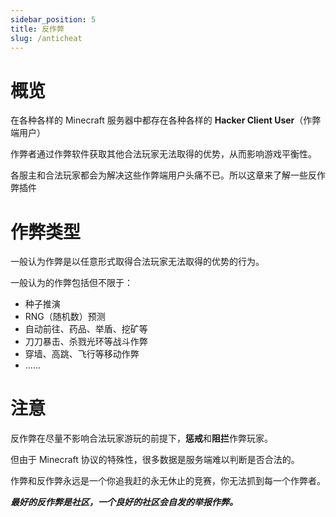 ```yaml
---
sidebar_position: 5
title: 反作弊
slug: /anticheat
---
```


# 概览

在各种各样的 Minecraft 服务器中都存在各种各样的 **Hacker Client User**（作弊端用户）

作弊者通过作弊软件获取其他合法玩家无法取得的优势，从而影响游戏平衡性。

各服主和合法玩家都会为解决这些作弊端用户头痛不已。所以这章来了解一些反作弊插件


# 作弊类型

一般认为作弊是以任意形式取得合法玩家无法取得的优势的行为。

一般认为的作弊包括但不限于：

* 种子推演
* RNG（随机数）预测
* 自动前往、药品、举盾、挖矿等
* 刀刀暴击、杀戮光环等战斗作弊
* 穿墙、高跳、飞行等移动作弊
* ......

# 注意

反作弊在尽量不影响合法玩家游玩的前提下，**惩戒**和**阻拦**作弊玩家。

但由于 Minecraft 协议的特殊性，很多数据是服务端难以判断是否合法的。

作弊和反作弊永远是一个你追我赶的永无休止的竞赛，你无法抓到每一个作弊者。

***最好的反作弊是社区，一个良好的社区会自发的举报作弊。***